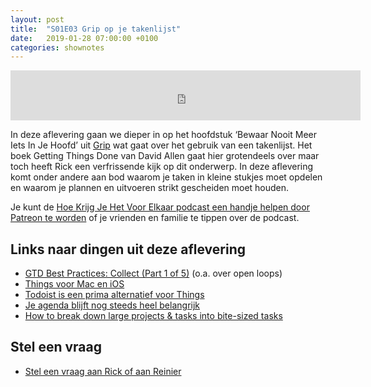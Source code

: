 ```yaml
---
layout: post
title:  "S01E03 Grip op je takenlijst"
date:   2019-01-28 07:00:00 +0100
categories: shownotes
---
```


<iframe width="560" height="80" scrolling="no" frameborder="no" src="https://fireside.fm/s/R68v5wVn+kQaEQXWf/iframe"></iframe>

In deze aflevering gaan we dieper in op het hoofdstuk ‘Bewaar Nooit Meer Iets In Je Hoofd’ uit [Grip](https://gripboek.nl) wat gaat over het gebruik van een takenlijst. Het boek Getting Things Done van David Allen gaat hier grotendeels over maar toch heeft Rick een verfrissende kijk op dit onderwerp. In deze aflevering komt onder andere aan bod waarom je taken in kleine stukjes moet opdelen en waarom je plannen en uitvoeren strikt gescheiden moet houden.

Je kunt de [Hoe Krijg Je Het Voor Elkaar podcast een handje helpen door Patreon te worden](http://patreon.com/reinier) of je vrienden en familie te tippen over de podcast.

## Links naar dingen uit deze aflevering

- [GTD Best Practices: Collect (Part 1 of 5)](https://gettingthingsdone.com/2011/10/gtd-best-practices-collect-part-1-of-5/) (o.a. over open loops)
- [Things voor Mac en iOS](https://culturedcode.com/things/)
- [Todoist is een prima alternatief voor Things](https://todoist.com)
- [Je agenda blijft nog steeds heel belangrijk](https://hoekrijgjehetvoorelkaar.nl/shownotes/2019/01/20/s01e02-grip-op-je-agenda.html)
- [How to break down large projects & tasks into bite-sized tasks](https://blog.amazingmarvin.com/break-large-projects-tasks-bite-sized-tasks/)

## Stel een vraag

- [Stel een vraag aan Rick of aan Reinier](https://hoekrijgjehetvoorelkaar.nl/stel-een-vraag/)